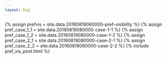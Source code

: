 ```yaml
---
layout: big
---
```

{% assign prefvis = site.data.20160819080000-pref-visibility %}
{% assign pref_case_1_1 = site.data.20160819080000-case-1-1 %}
{% assign pref_case_1_2 = site.data.20160819080000-case-1-2 %}
{% assign pref_case_2_1 = site.data.20160819080000-case-2-1 %}
{% assign pref_case_2_2 = site.data.20160819080000-case-2-2 %}
{% include pref_vis_post.html %}
